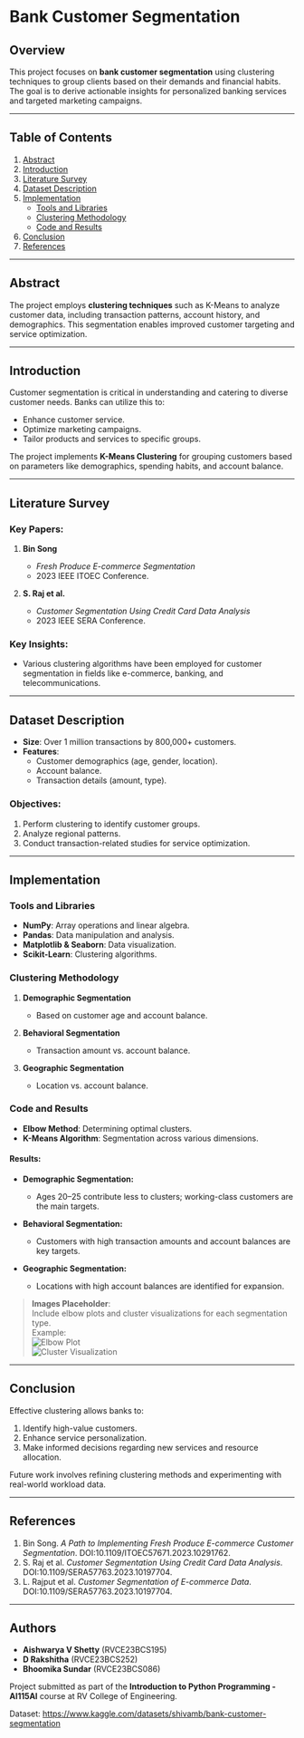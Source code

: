 # Bank Customer Segmentation

## Overview

This project focuses on **bank customer segmentation** using clustering techniques to group clients based on their demands and financial habits. The goal is to derive actionable insights for personalized banking services and targeted marketing campaigns.

---

## Table of Contents

1. [Abstract](#abstract)
2. [Introduction](#introduction)
3. [Literature Survey](#literature-survey)
4. [Dataset Description](#dataset-description)
5. [Implementation](#implementation)
    - [Tools and Libraries](#tools-and-libraries)
    - [Clustering Methodology](#clustering-methodology)
    - [Code and Results](#code-and-results)
6. [Conclusion](#conclusion)
7. [References](#references)

---

## Abstract

The project employs **clustering techniques** such as K-Means to analyze customer data, including transaction patterns, account history, and demographics. This segmentation enables improved customer targeting and service optimization.

---

## Introduction

Customer segmentation is critical in understanding and catering to diverse customer needs. Banks can utilize this to:

- Enhance customer service.
- Optimize marketing campaigns.
- Tailor products and services to specific groups.

The project implements **K-Means Clustering** for grouping customers based on parameters like demographics, spending habits, and account balance.

---

## Literature Survey

### Key Papers:
1. **Bin Song**  
   - *Fresh Produce E-commerce Segmentation*  
   - 2023 IEEE ITOEC Conference.

2. **S. Raj et al.**  
   - *Customer Segmentation Using Credit Card Data Analysis*  
   - 2023 IEEE SERA Conference.

### Key Insights:
- Various clustering algorithms have been employed for customer segmentation in fields like e-commerce, banking, and telecommunications.

---

## Dataset Description

- **Size**: Over 1 million transactions by 800,000+ customers.  
- **Features**:
  - Customer demographics (age, gender, location).
  - Account balance.
  - Transaction details (amount, type).

### Objectives:
1. Perform clustering to identify customer groups.
2. Analyze regional patterns.
3. Conduct transaction-related studies for service optimization.

---

## Implementation

### Tools and Libraries

- **NumPy**: Array operations and linear algebra.  
- **Pandas**: Data manipulation and analysis.  
- **Matplotlib & Seaborn**: Data visualization.  
- **Scikit-Learn**: Clustering algorithms.

### Clustering Methodology

1. **Demographic Segmentation**  
   - Based on customer age and account balance.

2. **Behavioral Segmentation**  
   - Transaction amount vs. account balance.

3. **Geographic Segmentation**  
   - Location vs. account balance.

### Code and Results

- **Elbow Method**: Determining optimal clusters.  
- **K-Means Algorithm**: Segmentation across various dimensions.

#### Results:

- **Demographic Segmentation:**
  - Ages 20–25 contribute less to clusters; working-class customers are the main targets.

- **Behavioral Segmentation:**
  - Customers with high transaction amounts and account balances are key targets.

- **Geographic Segmentation:**
  - Locations with high account balances are identified for expansion.

> **Images Placeholder**:  
> Include elbow plots and cluster visualizations for each segmentation type.  
> Example:  
> ![Elbow Plot](path/to/elbow_plot.png)  
> ![Cluster Visualization](path/to/cluster_visualization.png)

---

## Conclusion

Effective clustering allows banks to:

1. Identify high-value customers.
2. Enhance service personalization.
3. Make informed decisions regarding new services and resource allocation.

Future work involves refining clustering methods and experimenting with real-world workload data.

---

## References

1. Bin Song. *A Path to Implementing Fresh Produce E-commerce Customer Segmentation*. DOI:10.1109/ITOEC57671.2023.10291762.  
2. S. Raj et al. *Customer Segmentation Using Credit Card Data Analysis*. DOI:10.1109/SERA57763.2023.10197704.  
3. L. Rajput et al. *Customer Segmentation of E-commerce Data*. DOI:10.1109/SERA57763.2023.10197704.

---

## Authors

- **Aishwarya V Shetty** (RVCE23BCS195)  
- **D Rakshitha** (RVCE23BCS252)  
- **Bhoomika Sundar** (RVCE23BCS086)  

Project submitted as part of the **Introduction to Python Programming - AI115AI** course at RV College of Engineering.

Dataset:
https://www.kaggle.com/datasets/shivamb/bank-customer-segmentation
